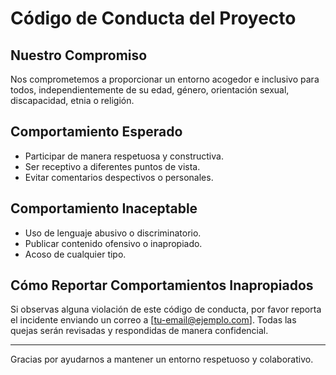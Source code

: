 # Código de Conducta del Proyecto

## Nuestro Compromiso
Nos comprometemos a proporcionar un entorno acogedor e inclusivo para todos, independientemente de su edad, género, orientación sexual, discapacidad, etnia o religión.

## Comportamiento Esperado
- Participar de manera respetuosa y constructiva.
- Ser receptivo a diferentes puntos de vista.
- Evitar comentarios despectivos o personales.

## Comportamiento Inaceptable
- Uso de lenguaje abusivo o discriminatorio.
- Publicar contenido ofensivo o inapropiado.
- Acoso de cualquier tipo.

## Cómo Reportar Comportamientos Inapropiados
Si observas alguna violación de este código de conducta, por favor reporta el incidente enviando un correo a [tu-email@ejemplo.com]. Todas las quejas serán revisadas y respondidas de manera confidencial.

---

Gracias por ayudarnos a mantener un entorno respetuoso y colaborativo.
